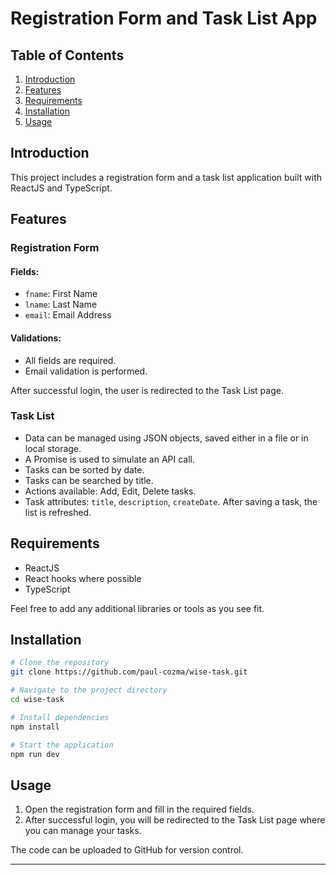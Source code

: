 # Registration Form and Task List App

## Table of Contents

1. [Introduction](#introduction)
2. [Features](#features)
3. [Requirements](#requirements)
4. [Installation](#installation)
5. [Usage](#usage)

## Introduction

This project includes a registration form and a task list application built with ReactJS and TypeScript.

## Features

### Registration Form

#### Fields:

- `fname`: First Name
- `lname`: Last Name
- `email`: Email Address

#### Validations:

- All fields are required.
- Email validation is performed.

After successful login, the user is redirected to the Task List page.

### Task List

- Data can be managed using JSON objects, saved either in a file or in local storage.
- A Promise is used to simulate an API call.
- Tasks can be sorted by date.
- Tasks can be searched by title.
- Actions available: Add, Edit, Delete tasks.
- Task attributes: `title`, `description`, `createDate`. After saving a task, the list is refreshed.

## Requirements

- ReactJS
- React hooks where possible
- TypeScript

Feel free to add any additional libraries or tools as you see fit.

## Installation

```bash
# Clone the repository
git clone https://github.com/paul-cozma/wise-task.git

# Navigate to the project directory
cd wise-task

# Install dependencies
npm install

# Start the application
npm run dev
```

## Usage

1. Open the registration form and fill in the required fields.
2. After successful login, you will be redirected to the Task List page where you can manage your tasks.

The code can be uploaded to GitHub for version control.

---
